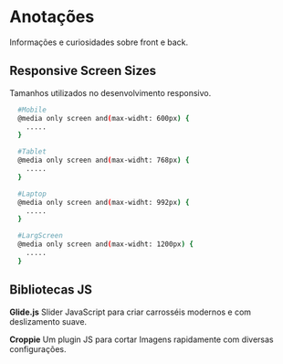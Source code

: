 # Anotações
Informações e curiosidades sobre front e back.

## Responsive Screen Sizes

Tamanhos utilizados no desenvolvimento responsivo.

```bash
  #Mobile
  @media only screen and(max-widht: 600px) {
    .....
  }

  #Tablet
  @media only screen and(max-widht: 768px) {
    .....
  }

  #Laptop
  @media only screen and(max-widht: 992px) {
    .....
  }

  #LargScreen
  @media only screen and(max-widht: 1200px) {
    .....
  }
```

## Bibliotecas JS

**Glide.js** Slider JavaScript para criar carrosséis modernos e com deslizamento suave.

**Croppie** Um plugin JS para cortar Imagens rapidamente com diversas configurações.
